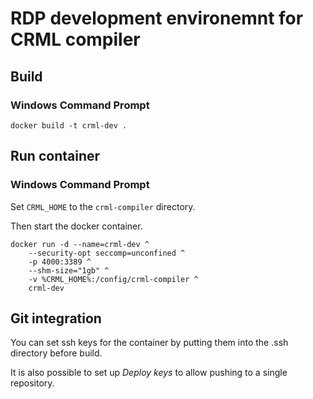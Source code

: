 # RDP development environemnt for CRML compiler

## Build
### Windows Command Prompt
```console
docker build -t crml-dev .
```

## Run container
### Windows Command Prompt
Set `CRML_HOME` to the `crml-compiler` directory.

Then start the docker container.
```console
docker run -d --name=crml-dev ^
    --security-opt seccomp=unconfined ^
    -p 4000:3389 ^
    --shm-size="1gb" ^
    -v %CRML_HOME%:/config/crml-compiler ^
    crml-dev 
```

## Git integration
You can set ssh keys for the container by putting them into the .ssh directory before build.

It is also possible to set up *Deploy keys* to allow pushing to a single repository.
